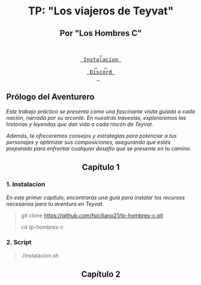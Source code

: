<div align="center">

# TP: "Los viajeros de Teyvat"

<h2 align="center">
    Por "Los Hombres C"
</h2>

</div>

<div align="center">

<br>
  <a href="##Capítulo 1"><kbd> <br> Instalacíon <br> </kbd></a>&ensp;&ensp;
  <a href="http://discord.gg/huXuTsav"><kbd> <br> Discord <br> </kbd></a>&ensp;&ensp;
</div>

## Prólogo del Aventurero

*Este trabajo práctico se presenta como una fascinante visita guiada a cada nación, narrada por su arconte. En nuestras travesías, exploraremos las historias y leyendas que dan vida a cada rincón de Teyvat.*

*Además, te ofreceremos consejos y estrategias para potenciar a tus personajes y optimizar sus composiciones, asegurando que estés preparado para enfrentar cualquier desafío que se presente en tu camino.*

<div align="center">

## Capítulo 1

</div>

### 1. Instalacíon

*En este primer capítulo, encontrarás una guía para instalar los recursos necesarios para tu aventura en Teyvat.*

> git clone https://github.com/fsiciliano21/tp-hombres-c.git
>
> cd tp-hombres-c

### 2. Script

> ./instalacion.sh

<div align="center">

## Capítulo 2

</div>

